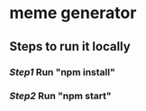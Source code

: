 # meme generator

## Steps to run it locally
### _Step1_ Run "npm install"
### _Step2_ Run "npm start"
